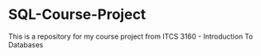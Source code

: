 # SQL-Course-Project
This is a repository for my course project from ITCS 3160 - Introduction To Databases
